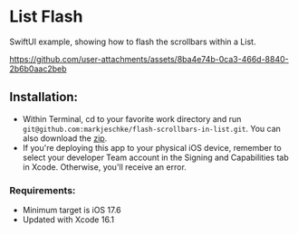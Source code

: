 # List Flash
SwiftUI example, showing how to flash the scrollbars within a List.

https://github.com/user-attachments/assets/8ba4e74b-0ca3-466d-8840-2b6b0aac2beb

## Installation:
* Within Terminal, cd to your favorite work directory and run `git@github.com:markjeschke/flash-scrollbars-in-list.git`. You can also download the [zip](https://github.com/markjeschke/flash-scrollbars-in-list/archive/refs/heads/main.zip).
* If you're deploying this app to your physical iOS device, remember to select your developer Team account in the Signing and Capabilities tab in Xcode. Otherwise, you'll receive an error.

### Requirements:
* Minimum target is iOS 17.6 
* Updated with Xcode 16.1
